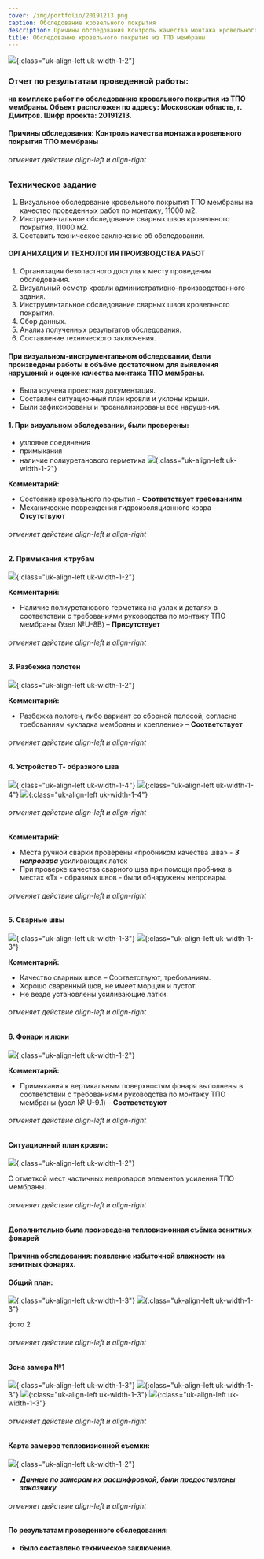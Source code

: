 ```yaml
---
cover: /img/portfolio/20191213.png
caption: Обследование кровельного покрытия
description: Причины обследования Контроль качества монтажа кровельного покрытия ТПО мембраны
title: Обследование кровельного покрытия из ТПО мембраны
---
```


![](/img/portfolio/20191213.png){:class="uk-align-left uk-width-1-2"}
 
### **Отчет по результатам проведенной работы:**
**на комплекс работ по обследованию кровельного покрытия из ТПО мембраны.
 Объект расположен по адресу: Московская область, г. Дмитров.
Шифр проекта: 20191213.**	

#### **Причины обследования: Контроль качества монтажа кровельного покрытия ТПО мембраны**
###### отменяет действие align-left и align-right



### **Техническое задание**
1.	Визуальное обследование кровельного покрытия ТПО мембраны на качество проведенных работ по  монтажу, 11000 м2.
2.	Инструментальное обследование сварных швов кровельного покрытия, 11000 м2.
3.	Составить техническое заключение об обследовании.

#### **ОРГАНИХАЦИЯ И ТЕХНОЛОГИЯ ПРОИЗВОДСТВА РАБОТ**
1.	Организация безопастного доступа к месту проведения обследования.
2.	Визуальный осмотр кровли административно-производственного здания. 
3.	Инструментальное обследование сварных швов кровельного покрытия.
4.	Сбор данных.
5.	Анализ полученных результатов обследования.
6.	Составление технического заключения.

#### **При визуальном-инструментальном обследовании, были произведены работы в объёме достаточном для выявления нарушений и оценке качества монтажа ТПО мембраны.**
- Была изучена проектная документация.
- Составлен ситуационный план кровли и уклоны крыши.
- Были зафиксированы и проанализированы все нарушения.


#### **1. При визуальном обследовании, были проверены:**
- узловые соединения
- примыкания
- наличие полиуретанового герметика 
![](/img/portfolio/20191213/20191213.2.png){:class="uk-align-left uk-width-1-2"}

  
**Комментарий:** 
- Состояние кровельного покрытия - **Соответствует требованиям**
- Механические повреждения гидроизоляционного ковра – **Отсутствуют**
###### отменяет действие align-left и align-right

#### **2. Примыкания к трубам**
![](/img/portfolio/20191213/20191213.3.png){:class="uk-align-left uk-width-1-2"}

 
**Комментарий:** 
- Наличие полиуретанового герметика на узлах и деталях в соответствии с требованиями руководства по монтажу ТПО мембраны (Узел №U-8B)  – **Присутствует**
###### отменяет действие align-left и align-right

#### **3. Разбежка полотен**
![](/img/portfolio/20191213/20191213.4.png){:class="uk-align-left uk-width-1-2"}

   
**Комментарий:** 
- Разбежка полотен, либо вариант со сборной полосой, согласно требованиям «укладка мембраны и крепление» – **Соответствует**
###### отменяет действие align-left и align-right

#### **4. Устройство Т- образного шва**
![](/img/portfolio/20191213/20191213.5.png){:class="uk-align-left uk-width-1-4"}
![](/img/portfolio/20191213/20191213.6.png){:class="uk-align-left uk-width-1-4"}
![](/img/portfolio/20191213/20191213.7.png){:class="uk-align-left uk-width-1-4"}


     
###### отменяет действие align-left и align-right
**Комментарий:** 
- Места ручной сварки проверены «пробником качества шва» - ***3 непровара*** усиливающих латок
- При проверке качества сварного шва при помощи пробника в местах «Т» - образных швов - были обнаружены непровары.
###### отменяет действие align-left и align-right

#### **5. Сварные швы**
![](/img/portfolio/20191213/20191213.8.png){:class="uk-align-left uk-width-1-3"}
![](/img/portfolio/20191213/20191213.9.png){:class="uk-align-left uk-width-1-3"}

 
**Комментарий:** 
- Качество сварных швов – Соответствуют, требованиям.
- Хорошо сваренный шов, не имеет морщин и пустот.
- Не везде установлены усиливающие латки.
###### отменяет действие align-left и align-right

#### **6. Фонари и люки**
![](/img/portfolio/20191213/20191213.91.png){:class="uk-align-left uk-width-1-2"}

 
**Комментарий:** 
- Примыкания к вертикальным поверхностям фонаря выполнены в соответствии с требованиями руководства по монтажу ТПО мембраны (узел № U-9.1) – **Соответствуют**
###### отменяет действие align-left и align-right

#### **Ситуационный план кровли:**
![](/img/portfolio/20191213/20191213.92.png){:class="uk-align-left uk-width-1-2"}

 
С отметкой мест частичных непроваров элементов усиления ТПО мембраны.
###### отменяет действие align-left и align-right

#### **Дополнительно была произведена тепловизионная съёмка зенитных фонарей**
#### Причина обследования: появление избыточной влажности на зенитных фонарях.
#### **Общий план:**
![](/img/portfolio/20191213/20191213.93.png){:class="uk-align-left uk-width-1-3"}
![](/img/portfolio/20191213/20191213.91.png){:class="uk-align-left uk-width-1-3"}

  фото 2
###### отменяет действие align-left и align-right

#### **Зона замера №1**
![](/img/portfolio/20191213/20191213.94.png){:class="uk-align-left uk-width-1-3"}
![](/img/portfolio/20191213/20191213.95.png){:class="uk-align-left uk-width-1-3"}
![](/img/portfolio/20191213/20191213.97.png){:class="uk-align-left uk-width-1-3"}
![](/img/portfolio/20191213/20191213.96.png){:class="uk-align-left uk-width-1-3"}

   
   
###### отменяет действие align-left и align-right

#### **Карта замеров тепловизионной съемки:**
![](/img/portfolio/20191213/20191213.98.png){:class="uk-align-left uk-width-1-2"}

 

- ***Данные по замерам их расшифровкой, были предоставлены заказчику***
###### отменяет действие align-left и align-right

#### **По результатам проведенного обследования:**
- **было составлено техническое заключение.** 

